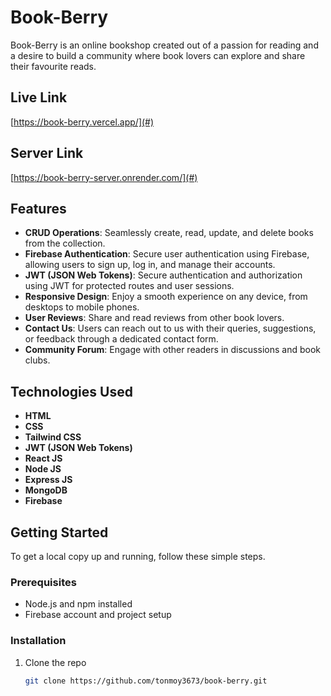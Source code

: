 # Book-Berry

Book-Berry is an online bookshop created out of a passion for reading and a desire to build a community where book lovers can explore and share their favourite reads.

## Live Link
[https://book-berry.vercel.app/](#)

## Server Link
[https://book-berry-server.onrender.com/](#)

## Features

- **CRUD Operations**: Seamlessly create, read, update, and delete books from the collection.
- **Firebase Authentication**: Secure user authentication using Firebase, allowing users to sign up, log in, and manage their accounts.
- **JWT (JSON Web Tokens)**: Secure authentication and authorization using JWT for protected routes and user sessions.
- **Responsive Design**: Enjoy a smooth experience on any device, from desktops to mobile phones.
- **User Reviews**: Share and read reviews from other book lovers.
- **Contact Us**: Users can reach out to us with their queries, suggestions, or feedback through a dedicated contact form.
- **Community Forum**: Engage with other readers in discussions and book clubs.
  
## Technologies Used

- **HTML**
- **CSS**
- **Tailwind CSS**
- **JWT (JSON Web Tokens)**
- **React JS**
- **Node JS**
- **Express JS**
- **MongoDB**
- **Firebase**


## Getting Started

To get a local copy up and running, follow these simple steps.

### Prerequisites

- Node.js and npm installed
- Firebase account and project setup

### Installation

1. Clone the repo
   ```sh
   git clone https://github.com/tonmoy3673/book-berry.git

